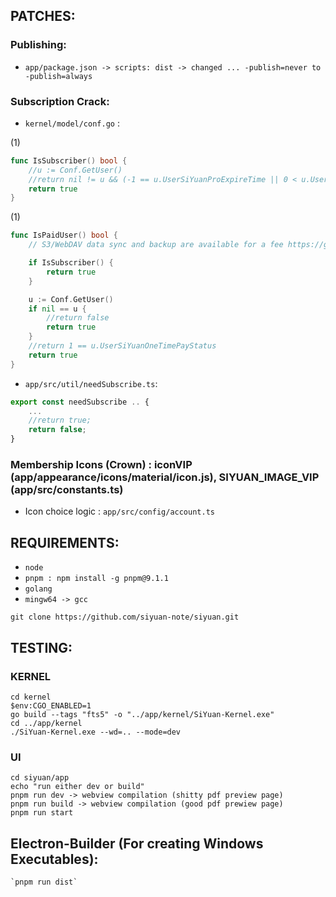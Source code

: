 ## PATCHES: 

### Publishing:

- `app/package.json -> scripts: dist -> changed ... -publish=never to -publish=always`

### Subscription Crack:

- `kernel/model/conf.go` :

(1)
```go
func IsSubscriber() bool {
	//u := Conf.GetUser()
	//return nil != u && (-1 == u.UserSiYuanProExpireTime || 0 < u.UserSiYuanProExpireTime) && 0 == u.UserSiYuanSubscriptionStatus
	return true
}

```

(1)
```go
func IsPaidUser() bool {
	// S3/WebDAV data sync and backup are available for a fee https://github.com/siyuan-note/siyuan/issues/8780

	if IsSubscriber() {
		return true
	}

	u := Conf.GetUser()
	if nil == u {
		//return false
		return true
	}
	//return 1 == u.UserSiYuanOneTimePayStatus
	return true
}
```

- `app/src/util/needSubscribe.ts`:

```js
export const needSubscribe .. {
	...
	//return true;
	return false;
}
```

### Membership Icons (Crown) : iconVIP (app/appearance/icons/material/icon.js), SIYUAN_IMAGE_VIP (app/src/constants.ts)

- Icon choice logic : `app/src/config/account.ts`
 
## REQUIREMENTS:

- `node`
- `pnpm : npm install -g pnpm@9.1.1`
- `golang`
- `mingw64 -> gcc`

`git clone https://github.com/siyuan-note/siyuan.git`

## TESTING:

### KERNEL

```
cd kernel
$env:CGO_ENABLED=1
go build --tags "fts5" -o "../app/kernel/SiYuan-Kernel.exe"
cd ../app/kernel
./SiYuan-Kernel.exe --wd=.. --mode=dev
```

### UI

```
cd siyuan/app
echo "run either dev or build"
pnpm run dev -> webview compilation (shitty pdf preview page) 
pnpm run build -> webview compilation (good pdf prewiew page)
pnpm run start 
```  

## Electron-Builder (For creating Windows Executables):

```
`pnpm run dist`
```
